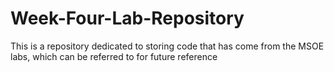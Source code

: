 # Week-Four-Lab-Repository
This is a repository dedicated to storing code that has come from the MSOE labs, which can be referred to for future reference
